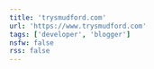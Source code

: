 ```yaml
---
title: 'trysmudford.com'
url: 'https://www.trysmudford.com'
tags: ['developer', 'blogger']
nsfw: false
rss: false
---
```

